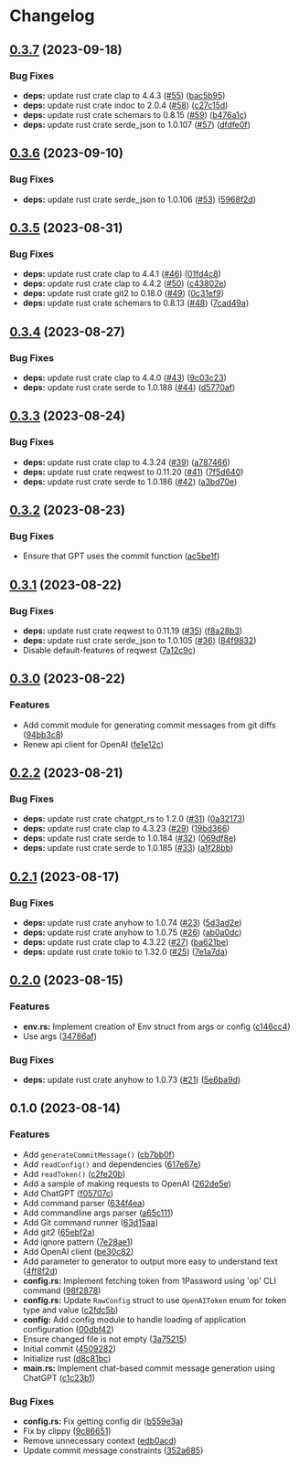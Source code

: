 # Changelog

## [0.3.7](https://github.com/shun-shobon/justcommit/compare/v0.3.6...v0.3.7) (2023-09-18)


### Bug Fixes

* **deps:** update rust crate clap to 4.4.3 ([#55](https://github.com/shun-shobon/justcommit/issues/55)) ([bac5b95](https://github.com/shun-shobon/justcommit/commit/bac5b957940a9e5a98cf93275b0d336f6d364122))
* **deps:** update rust crate indoc to 2.0.4 ([#58](https://github.com/shun-shobon/justcommit/issues/58)) ([c27c15d](https://github.com/shun-shobon/justcommit/commit/c27c15d35ad5582a5b1f3f43ea65d57c66c1b7c8))
* **deps:** update rust crate schemars to 0.8.15 ([#59](https://github.com/shun-shobon/justcommit/issues/59)) ([b476a1c](https://github.com/shun-shobon/justcommit/commit/b476a1cabc66f51b760570108d68bdf2f2b851c0))
* **deps:** update rust crate serde_json to 1.0.107 ([#57](https://github.com/shun-shobon/justcommit/issues/57)) ([dfdfe0f](https://github.com/shun-shobon/justcommit/commit/dfdfe0fbdd7407983144a688498cf201c199280c))

## [0.3.6](https://github.com/shun-shobon/justcommit/compare/v0.3.5...v0.3.6) (2023-09-10)


### Bug Fixes

* **deps:** update rust crate serde_json to 1.0.106 ([#53](https://github.com/shun-shobon/justcommit/issues/53)) ([5968f2d](https://github.com/shun-shobon/justcommit/commit/5968f2d869b0a1cba5b151f787c2fc828116e624))

## [0.3.5](https://github.com/shun-shobon/justcommit/compare/v0.3.4...v0.3.5) (2023-08-31)


### Bug Fixes

* **deps:** update rust crate clap to 4.4.1 ([#46](https://github.com/shun-shobon/justcommit/issues/46)) ([01fd4c8](https://github.com/shun-shobon/justcommit/commit/01fd4c830ec224dfbe5db6d051828de0da62d06c))
* **deps:** update rust crate clap to 4.4.2 ([#50](https://github.com/shun-shobon/justcommit/issues/50)) ([c43802e](https://github.com/shun-shobon/justcommit/commit/c43802ebd19c653bc2010133f0182b301f37bbbf))
* **deps:** update rust crate git2 to 0.18.0 ([#49](https://github.com/shun-shobon/justcommit/issues/49)) ([0c31ef9](https://github.com/shun-shobon/justcommit/commit/0c31ef9e4a8295638ea967cdf83208dca4737acf))
* **deps:** update rust crate schemars to 0.8.13 ([#48](https://github.com/shun-shobon/justcommit/issues/48)) ([7cad49a](https://github.com/shun-shobon/justcommit/commit/7cad49a8508e75513f1564bfc84f276693eda170))

## [0.3.4](https://github.com/shun-shobon/justcommit/compare/v0.3.3...v0.3.4) (2023-08-27)


### Bug Fixes

* **deps:** update rust crate clap to 4.4.0 ([#43](https://github.com/shun-shobon/justcommit/issues/43)) ([9c03c23](https://github.com/shun-shobon/justcommit/commit/9c03c23138442562c2ca4ab5f8807f5d65a4570a))
* **deps:** update rust crate serde to 1.0.188 ([#44](https://github.com/shun-shobon/justcommit/issues/44)) ([d5770af](https://github.com/shun-shobon/justcommit/commit/d5770af145929040ebfd73db3d42dbe2154a6d98))

## [0.3.3](https://github.com/shun-shobon/justcommit/compare/v0.3.2...v0.3.3) (2023-08-24)


### Bug Fixes

* **deps:** update rust crate clap to 4.3.24 ([#39](https://github.com/shun-shobon/justcommit/issues/39)) ([a787466](https://github.com/shun-shobon/justcommit/commit/a7874668f13946aeb2ccc8d10ead7f11e7b31dd1))
* **deps:** update rust crate reqwest to 0.11.20 ([#41](https://github.com/shun-shobon/justcommit/issues/41)) ([7f5d640](https://github.com/shun-shobon/justcommit/commit/7f5d640dcece3ccd118b81053d2f4309396994d1))
* **deps:** update rust crate serde to 1.0.186 ([#42](https://github.com/shun-shobon/justcommit/issues/42)) ([a3bd70e](https://github.com/shun-shobon/justcommit/commit/a3bd70e5c856f182aeea915faae2b63a78a8aac2))

## [0.3.2](https://github.com/shun-shobon/justcommit/compare/v0.3.1...v0.3.2) (2023-08-23)


### Bug Fixes

* Ensure that GPT uses the commit function ([ac5be1f](https://github.com/shun-shobon/justcommit/commit/ac5be1f2df9cc0a6fc5e6e70563975b1ac54cdb6))

## [0.3.1](https://github.com/shun-shobon/justcommit/compare/v0.3.0...v0.3.1) (2023-08-22)


### Bug Fixes

* **deps:** update rust crate reqwest to 0.11.19 ([#35](https://github.com/shun-shobon/justcommit/issues/35)) ([f8a28b3](https://github.com/shun-shobon/justcommit/commit/f8a28b36d7e14ae7983b068fad1300e5e142290d))
* **deps:** update rust crate serde_json to 1.0.105 ([#36](https://github.com/shun-shobon/justcommit/issues/36)) ([84f9832](https://github.com/shun-shobon/justcommit/commit/84f9832df3d16b31a36dc50f77528411bf97b19e))
* Disable default-features of reqwest ([7a12c9c](https://github.com/shun-shobon/justcommit/commit/7a12c9c70a70df69a022de012c311899fd3f2ba6))

## [0.3.0](https://github.com/shun-shobon/justcommit/compare/v0.2.2...v0.3.0) (2023-08-22)


### Features

* Add commit module for generating commit messages from git diffs ([94bb3c8](https://github.com/shun-shobon/justcommit/commit/94bb3c8a313e7a01b061700b405cc05287390867))
* Renew api client for OpenAI ([fe1e12c](https://github.com/shun-shobon/justcommit/commit/fe1e12ca472462e91d89324be0eae9a2cd079f70))

## [0.2.2](https://github.com/shun-shobon/justcommit/compare/v0.2.1...v0.2.2) (2023-08-21)


### Bug Fixes

* **deps:** update rust crate chatgpt_rs to 1.2.0 ([#31](https://github.com/shun-shobon/justcommit/issues/31)) ([0a32173](https://github.com/shun-shobon/justcommit/commit/0a32173054e847dbc3d52599219426c2096f98a2))
* **deps:** update rust crate clap to 4.3.23 ([#29](https://github.com/shun-shobon/justcommit/issues/29)) ([19bd366](https://github.com/shun-shobon/justcommit/commit/19bd366c6af5139af5f7cb129a0aa24613c5fb9c))
* **deps:** update rust crate serde to 1.0.184 ([#32](https://github.com/shun-shobon/justcommit/issues/32)) ([069df8e](https://github.com/shun-shobon/justcommit/commit/069df8ee802d2eee99f3c0966e23e649ef9cc2ce))
* **deps:** update rust crate serde to 1.0.185 ([#33](https://github.com/shun-shobon/justcommit/issues/33)) ([a1f28bb](https://github.com/shun-shobon/justcommit/commit/a1f28bb5d4827d45a2b58cd4ec580522b5768cf9))

## [0.2.1](https://github.com/shun-shobon/justcommit/compare/v0.2.0...v0.2.1) (2023-08-17)


### Bug Fixes

* **deps:** update rust crate anyhow to 1.0.74 ([#23](https://github.com/shun-shobon/justcommit/issues/23)) ([5d3ad2e](https://github.com/shun-shobon/justcommit/commit/5d3ad2e4e820be4d804894ff331d842ac0b793e5))
* **deps:** update rust crate anyhow to 1.0.75 ([#26](https://github.com/shun-shobon/justcommit/issues/26)) ([ab0a0dc](https://github.com/shun-shobon/justcommit/commit/ab0a0dc23ab5ac636698af600eace66f1a3cc9a9))
* **deps:** update rust crate clap to 4.3.22 ([#27](https://github.com/shun-shobon/justcommit/issues/27)) ([ba621be](https://github.com/shun-shobon/justcommit/commit/ba621be8d650f4d12457c9d29aad0d929012313a))
* **deps:** update rust crate tokio to 1.32.0 ([#25](https://github.com/shun-shobon/justcommit/issues/25)) ([7e1a7da](https://github.com/shun-shobon/justcommit/commit/7e1a7da500ee5ad31d4b556a710c3039b9bffbc3))

## [0.2.0](https://github.com/shun-shobon/justcommit/compare/v0.1.0...v0.2.0) (2023-08-15)


### Features

* **env.rs:** Implement creation of Env struct from args or config ([c146cc4](https://github.com/shun-shobon/justcommit/commit/c146cc4917f73a46f227c194c74fe207d42fdc5a))
* Use args ([34786af](https://github.com/shun-shobon/justcommit/commit/34786af34f588fdc8f938a6036d14412b885245b))


### Bug Fixes

* **deps:** update rust crate anyhow to 1.0.73 ([#21](https://github.com/shun-shobon/justcommit/issues/21)) ([5e6ba9d](https://github.com/shun-shobon/justcommit/commit/5e6ba9dcee6f5cd1f42d00594c54fbb83f4043d3))

## 0.1.0 (2023-08-14)


### Features

* Add `generateCommitMessage()` ([cb7bb0f](https://github.com/shun-shobon/justcommit/commit/cb7bb0f2ccff1549c15bfab0924a0ac1b4c19016))
* Add `readConfig()` and dependencies ([617e67e](https://github.com/shun-shobon/justcommit/commit/617e67e039ffd55c6f3f1a615cbb7a2ad0039786))
* Add `readToken()` ([c2fe20b](https://github.com/shun-shobon/justcommit/commit/c2fe20b9ac086582a96d49b58be61beee7b3f873))
* Add a sample of making requests to OpenAI ([262de5e](https://github.com/shun-shobon/justcommit/commit/262de5e4d5d4454dfcc3ac752abe3d851b325327))
* Add ChatGPT ([f05707c](https://github.com/shun-shobon/justcommit/commit/f05707caa489970e1415206e86877bc0a7a52f99))
* Add command parser ([634f4ea](https://github.com/shun-shobon/justcommit/commit/634f4ea3861fe7cfa61cd59f65154541a7bce493))
* Add commandline args parser ([a65c111](https://github.com/shun-shobon/justcommit/commit/a65c11176c5e8c0a969dba47927c097d47e48bb7))
* Add Git command runner ([63d15aa](https://github.com/shun-shobon/justcommit/commit/63d15aacf650111b2422b89aff6a291c782ee6c4))
* Add git2 ([65ebf2a](https://github.com/shun-shobon/justcommit/commit/65ebf2a28b7fc5a6b165f7af75686a5ab80ec5f0))
* Add ignore pattern ([7e28ae1](https://github.com/shun-shobon/justcommit/commit/7e28ae1fe2e90a1882de261c6e79386c79651a8c))
* Add OpenAI client ([be30c82](https://github.com/shun-shobon/justcommit/commit/be30c82eac86add12e35fde49a1f5a12c2a72e75))
* Add parameter to generator to output more easy to understand text ([4ff8f2d](https://github.com/shun-shobon/justcommit/commit/4ff8f2de7ecc36c07c0230d072f36dfd40b6025b))
* **config.rs:** Implement fetching token from 1Password using 'op' CLI command ([98f2878](https://github.com/shun-shobon/justcommit/commit/98f287828eb229f5745a0306e8111c23383b7563))
* **config.rs:** Update `RawConfig` struct to use `OpenAIToken` enum for token type and value ([c2fdc5b](https://github.com/shun-shobon/justcommit/commit/c2fdc5bda2f8288ca0e4435dbc570a03b1fe37cd))
* **config:** Add config module to handle loading of application configuration ([00dbf42](https://github.com/shun-shobon/justcommit/commit/00dbf42a9d7a7fa120d2269f81e9b1373d9ea1f0))
* Ensure changed file is not empty ([3a75215](https://github.com/shun-shobon/justcommit/commit/3a7521533ea2f10941be526761c5d59724514ec0))
* Initial commit ([4509282](https://github.com/shun-shobon/justcommit/commit/4509282d6a5f099735b34b3a50b2717a7c09536c))
* Initialize rust ([d8c81bc](https://github.com/shun-shobon/justcommit/commit/d8c81bc58913a837fd2725391e0e86582220a5af))
* **main.rs:** Implement chat-based commit message generation using ChatGPT ([c1c23b1](https://github.com/shun-shobon/justcommit/commit/c1c23b193e15bede67852440f0544a98b95acfa6))


### Bug Fixes

* **config.rs:** Fix getting config dir ([b559e3a](https://github.com/shun-shobon/justcommit/commit/b559e3aa540d59c8eafd870c87d1f3f3aec817b5))
* Fix by clippy ([9c86651](https://github.com/shun-shobon/justcommit/commit/9c866510d51c75596a568a00588884ff5c570088))
* Remove unnecessary context ([edb0acd](https://github.com/shun-shobon/justcommit/commit/edb0acd29bc3c57abdbf1cdcc60707029f7e454b))
* Update commit message constraints ([352a685](https://github.com/shun-shobon/justcommit/commit/352a6851e85be9208c620486cf0623c2960acab1))
